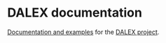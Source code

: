 # DALEX documentation

[Documentation and examples](https://dalex.drwhy.ai) for the [DALEX project](https://github.com/ModelOriented/DALEX).

